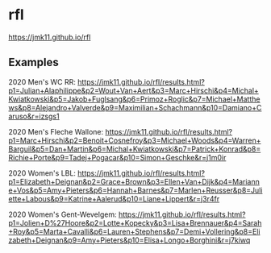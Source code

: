 # rfl
https://jmk11.github.io/rfl

## Examples
2020 Men's WC RR: https://jmk11.github.io/rfl/results.html?p1=Julian+Alaphilippe&p2=Wout+Van+Aert&p3=Marc+Hirschi&p4=Michal+Kwiatkowski&p5=Jakob+Fuglsang&p6=Primoz+Roglic&p7=Michael+Matthews&p8=Alejandro+Valverde&p9=Maximilian+Schachmann&p10=Damiano+Caruso&r=izsgs1

2020 Men's Fleche Wallone: https://jmk11.github.io/rfl/results.html?p1=Marc+Hirschi&p2=Benoit+Cosnefroy&p3=Michael+Woods&p4=Warren+Barguil&p5=Dan+Martin&p6=Michal+Kwiatkowski&p7=Patrick+Konrad&p8=Richie+Porte&p9=Tadej+Pogacar&p10=Simon+Geschke&r=j1m0ir

2020 Women's LBL: https://jmk11.github.io/rfl/results.html?p1=Elizabeth+Deignan&p2=Grace+Brown&p3=Ellen+Van+Dijk&p4=Marianne+Vos&p5=Amy+Pieters&p6=Hannah+Barnes&p7=Marlen+Reusser&p8=Juliette+Labous&p9=Katrine+Aalerud&p10=Liane+Lippert&r=j3r4fr

2020 Women's Gent-Wevelgem: https://jmk11.github.io/rfl/results.html?p1=Jolien+D%27Hoore&p2=Lotte+Kopecky&p3=Lisa+Brennauer&p4=Sarah+Roy&p5=Marta+Cavalli&p6=Lauren+Stephens&p7=Demi+Vollering&p8=Elizabeth+Deignan&p9=Amy+Pieters&p10=Elisa+Longo+Borghini&r=j7kiwq

